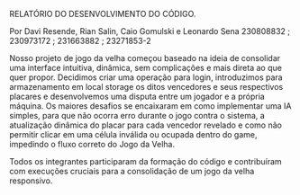 RELATÓRIO DO DESENVOLVIMENTO DO CÓDIGO.

Por Davi Resende, Rian Salin, Caio Gomulski e Leonardo Sena
230808832 ; 230973172 ; 231663882 ; 23271853-2


  Nosso projeto de jogo da velha começou baseado na ideia de consolidar uma interface intuitiva, dinâmica, sem complicações e mais direta ao que quer propor. Decidimos criar uma operação para login, introduzimos para armazenamento em local storage os ditos vencedores e seus respectivos placares e desenvolvemos uma disputa entre um jogador e a própria máquina. Os maiores desafios se encaixaram em como implementar uma IA simples, para que não ocorra erro durante o jogo contra o sistema, a atualização dinâmica do placar para cada vencedor revelado e como não permitir clicar em uma célula inválida ou ocupada dentro do game, impedindo o fluxo correto do Jogo da Velha.

Todos os integrantes participaram da formação do código e contribuíram com execuções cruciais para a consolidação de um jogo da velha responsivo.

